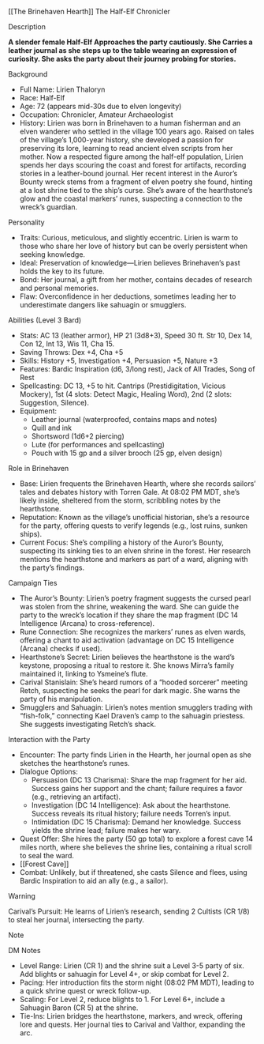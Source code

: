 [[The Brinehaven Hearth]]
The Half-Elf Chronicler

Description

**A slender female Half-Elf Approaches the party cautiously. She Carries a leather journal as she steps up to the table wearing an expression of curiosity. She asks the party about their journey probing for stories.**

Background

- Full Name: Lirien Thaloryn
- Race: Half-Elf
- Age: 72 (appears mid-30s due to elven longevity)
- Occupation: Chronicler, Amateur Archaeologist
- History: Lirien was born in Brinehaven to a human fisherman and an elven wanderer who settled in the village 100 years ago. Raised on tales of the village’s 1,000-year history, she developed a passion for preserving its lore, learning to read ancient elven scripts from her mother. Now a respected figure among the half-elf population, Lirien spends her days scouring the coast and forest for artifacts, recording stories in a leather-bound journal. Her recent interest in the Auror’s Bounty wreck stems from a fragment of elven poetry she found, hinting at a lost shrine tied to the ship’s curse. She’s aware of the hearthstone’s glow and the coastal markers’ runes, suspecting a connection to the wreck’s guardian.

Personality

- Traits: Curious, meticulous, and slightly eccentric. Lirien is warm to those who share her love of history but can be overly persistent when seeking knowledge.
- Ideal: Preservation of knowledge—Lirien believes Brinehaven’s past holds the key to its future.
- Bond: Her journal, a gift from her mother, contains decades of research and personal memories.
- Flaw: Overconfidence in her deductions, sometimes leading her to underestimate dangers like sahuagin or smugglers.

Abilities (Level 3 Bard)

- Stats: AC 13 (leather armor), HP 21 (3d8+3), Speed 30 ft. Str 10, Dex 14, Con 12, Int 13, Wis 11, Cha 15.
- Saving Throws: Dex +4, Cha +5
- Skills: History +5, Investigation +4, Persuasion +5, Nature +3
- Features: Bardic Inspiration (d6, 3/long rest), Jack of All Trades, Song of Rest
- Spellcasting: DC 13, +5 to hit. Cantrips (Prestidigitation, Vicious Mockery), 1st (4 slots: Detect Magic, Healing Word), 2nd (2 slots: Suggestion, Silence).
- Equipment:
    - Leather journal (waterproofed, contains maps and notes)
    - Quill and ink
    - Shortsword (1d6+2 piercing)
    - Lute (for performances and spellcasting)
    - Pouch with 15 gp and a silver brooch (25 gp, elven design)

Role in Brinehaven

- Base: Lirien frequents the Brinehaven Hearth, where she records sailors’ tales and debates history with Torren Gale. At 08:02 PM MDT, she’s likely inside, sheltered from the storm, scribbling notes by the hearthstone.
- Reputation: Known as the village’s unofficial historian, she’s a resource for the party, offering quests to verify legends (e.g., lost ruins, sunken ships).
- Current Focus: She’s compiling a history of the Auror’s Bounty, suspecting its sinking ties to an elven shrine in the forest. Her research mentions the hearthstone and markers as part of a ward, aligning with the party’s findings.

Campaign Ties

- The Auror’s Bounty: Lirien’s poetry fragment suggests the cursed pearl was stolen from the shrine, weakening the ward. She can guide the party to the wreck’s location if they share the map fragment (DC 14 Intelligence (Arcana) to cross-reference).
- Rune Connection: She recognizes the markers’ runes as elven wards, offering a chant to aid activation (advantage on DC 15 Intelligence (Arcana) checks if used).
- Hearthstone’s Secret: Lirien believes the hearthstone is the ward’s keystone, proposing a ritual to restore it. She knows Mirra’s family maintained it, linking to Ysmeine’s flute.
- Carival Stanislain: She’s heard rumors of a “hooded sorcerer” meeting Retch, suspecting he seeks the pearl for dark magic. She warns the party of his manipulation.
- Smugglers and Sahuagin: Lirien’s notes mention smugglers trading with “fish-folk,” connecting Kael Draven’s camp to the sahuagin priestess. She suggests investigating Retch’s shack.

Interaction with the Party

- Encounter: The party finds Lirien in the Hearth, her journal open as she sketches the hearthstone’s runes. 
- Dialogue Options:
    - Persuasion (DC 13 Charisma): Share the map fragment for her aid. Success gains her support and the chant; failure requires a favor (e.g., retrieving an artifact).
    - Investigation (DC 14 Intelligence): Ask about the hearthstone. Success reveals its ritual history; failure needs Torren’s input.
    - Intimidation (DC 15 Charisma): Demand her knowledge. Success yields the shrine lead; failure makes her wary.
- Quest Offer: She hires the party (50 gp total) to explore a forest cave 14 miles north, where she believes the shrine lies, containing a ritual scroll to seal the ward.
- [[Forest Cave]]
- Combat: Unlikely, but if threatened, she casts Silence and flees, using Bardic Inspiration to aid an ally (e.g., a sailor).


> [!WARNING]
>  Carival’s Pursuit: He learns of Lirien’s research, sending 2 Cultists (CR 1/8) to steal her journal, intersecting the party.


> [!NOTE]
> DM Notes
> 
> - Level Range: Lirien (CR 1) and the shrine suit a Level 3-5 party of six. Add blights or sahuagin for Level 4+, or skip combat for Level 2.
> - Pacing: Her introduction fits the storm night (08:02 PM MDT), leading to a quick shrine quest or wreck follow-up.
> - Scaling: For Level 2, reduce blights to 1. For Level 6+, include a Sahuagin Baron (CR 5) at the shrine.
> - Tie-Ins: Lirien bridges the hearthstone, markers, and wreck, offering lore and quests. Her journal ties to Carival and Valthor, expanding the arc.
